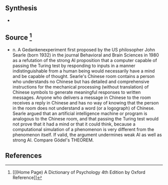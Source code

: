 ## Synthesis
- 
## Source [^1]
- n. A Gedankenexperiment first proposed by the US philosopher John Searle (born 1932) in the journal Behavioral and Brain Sciences in 1980 as a refutation of the strong AI proposition that a computer capable of passing the Turing test by responding to inputs in a manner indistinguishable from a human being would necessarily have a mind and be capable of thought. Searle's Chinese room contains a person who understands no Chinese but has detailed and comprehensive instructions for the mechanical processing (without translation) of Chinese symbols to generate meaningful responses to written messages. Anyone who delivers a message in Chinese to the room receives a reply in Chinese and has no way of knowing that the person in the room does not understand a word (or a logograph) of Chinese. Searle argued that an artificial intelligence machine or program is analogous to the Chinese room, and that passing the Turing test would not prove that it had a mind or that it could think, because a computational simulation of a phenomenon is very different from the phenomenon itself. If valid, the argument undermines weak AI as well as strong AI. Compare Gödel's THEOREM.
## References

[^1]: [[(Home Page) A Dictionary of Psychology 4th Edition by Oxford Reference]]